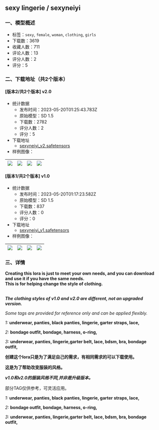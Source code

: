 ## sexy lingerie / sexyneiyi 
### 一、模型概述

- 标签：`sexy`, `female`, `woman`, `clothing`, `girls`
- 下载数：3619
- 收藏人数：711
- 评论人数：13
- 评分人数：2
- 评分：5

### 二、下载地址（共2个版本）

#### [版本2/共2个版本] v2.0

- 统计数据
  - 发布时间：2023-05-20T01:25:43.783Z
  - 原始模型：SD 1.5
  - 下载数：2782
  - 评分人数：2
  - 评分：5
- 下载地址
  - [sexyneiyi_v2.safetensors](https://civitai.com/api/download/models/75459)
- 样例图像：

| <img src="https://image.civitai.com/xG1nkqKTMzGDvpLrqFT7WA/86c5cde2-5175-4948-ac92-981c126ad025/width=450/856741.jpeg" /> | <img src="https://image.civitai.com/xG1nkqKTMzGDvpLrqFT7WA/3a39f0cc-7443-4484-9d4f-c486dbb39c12/width=450/856730.jpeg" /> | <img src="https://image.civitai.com/xG1nkqKTMzGDvpLrqFT7WA/19420fa2-02a1-432d-93f4-380a99e7b6a4/width=450/844348.jpeg" /> | <img src="https://image.civitai.com/xG1nkqKTMzGDvpLrqFT7WA/802bbb4f-5a3e-45c7-a86d-148ec1d9a731/width=450/843999.jpeg" /> |
| ---- | ---- | ---- | ---- |

#### [版本1/共2个版本] v1.0

- 统计数据
  - 发布时间：2023-05-20T01:17:23.582Z
  - 原始模型：SD 1.5
  - 下载数：837
  - 评分人数：0
  - 评分：0
- 下载地址
  - [sexyneiyi_v1.safetensors](https://civitai.com/api/download/models/74587)
- 样例图像：

| <img src="https://image.civitai.com/xG1nkqKTMzGDvpLrqFT7WA/2f871f8e-a3a9-4365-b074-ea80e744eb2a/width=450/833811.jpeg" /> | <img src="https://image.civitai.com/xG1nkqKTMzGDvpLrqFT7WA/bea089aa-bf32-4892-953b-e8a446143688/width=450/833766.jpeg" /> | <img src="https://image.civitai.com/xG1nkqKTMzGDvpLrqFT7WA/bdd57d84-d503-451e-bb9b-1d59f8e1c458/width=450/833772.jpeg" /> | <img src="https://image.civitai.com/xG1nkqKTMzGDvpLrqFT7WA/3fede1f5-6c54-48ea-bc6e-444964c44e08/width=450/833822.jpeg" /> |
| ---- | ---- | ---- | ---- |


### 三、详情
<p><strong>Creating this lora is just to meet your own needs, and you can download and use it if you have the same needs.</strong><br /><strong>This is for helping change the style of clothing.</strong></p><p><br /><strong><em>The clothing styles of v1.0 and v2.0 are different, not an upgraded version.</em></strong></p><p></p><p><em>Some tags are provided for reference only and can be applied flexibly.</em></p><p><em>1:</em> <strong>underwear, panties, black panties, lingerie, garter straps, lace,</strong></p><p><em>2: </em><strong>bondage outfit, bondage, harness, o-ring,</strong></p><p><em>3: </em><strong>underwear, panties, lingerie,garter belt, lace, bdsm, bra, bondage outfit,</strong></p><p></p><p></p><p></p><p><strong>创建这个lora只是为了满足自己的需求，有相同需求的可以下载使用。</strong></p><p><strong>这是为了帮助改变服装的风格。</strong></p><p></p><p><strong><em>v1.0和v2.0的服装风格不同,并非是升级版本。</em></strong></p><p></p><p>部分TAG仅供参考，可灵活应用。</p><p><em>1:</em> <strong>underwear, panties, black panties, lingerie, garter straps, lace,</strong></p><p><em>2: </em><strong>bondage outfit, bondage, harness, o-ring,</strong></p><p><em>3: </em><strong>underwear, panties, lingerie,garter belt, lace, bdsm, bra, bondage outfit,</strong></p><p></p>